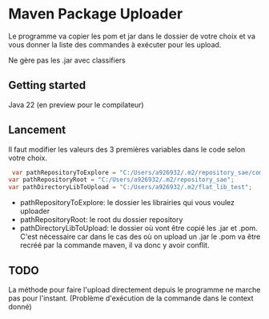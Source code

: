 # Maven Package Uploader

Le programme va copier les pom et jar dans le dossier de votre choix et va vous donner la liste des commandes à exécuter
pour les upload.

Ne gère pas les .jar avec classifiers

## Getting started

Java 22 (en preview pour le compilateur)

## Lancement

Il faut modifier les valeurs des 3 premières variables dans le code selon votre choix.

```java
 var pathRepositoryToExplore = "C:/Users/a926932/.m2/repository_sae/com/worldline/edoc";
var pathRepositoryRoot = "C:/Users/a926932/.m2/repository_sae";
var pathDirectoryLibToUpload = "C:/Users/a926932/.m2/flat_lib_test";


```

- pathRepositoryToExplore: le dossier les librairies qui vous voulez uploader
- pathRepositoryRoot: le root du dossier repository
- pathDirectoryLibToUpload: le dossier où vont être copié les .jar et .pom. C'est nécessaire car dans le cas des où on
  upload un .jar le .pom va être recréé par la commande maven, il va donc y avoir conflit.

## TODO

La méthode pour faire l'upload directement depuis le programme ne marche pas pour l'instant. (Problème d'exécution de la
commande dans le context donné)
